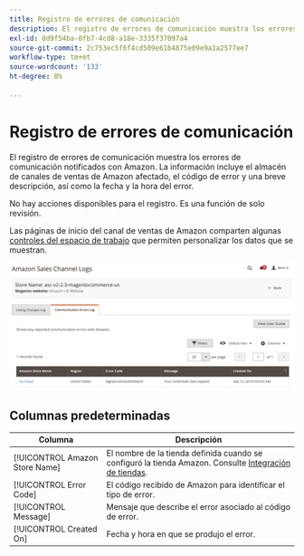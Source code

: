```yaml
---
title: Registro de errores de comunicación
description: El registro de errores de comunicación muestra los errores de comunicación entre Amazon y [!DNL Commerce].
exl-id: 0d9f54ba-0fb7-4cd8-a18e-3335f37097a4
source-git-commit: 2c753ec5f6f4cd509e61b4875e09e9a1a2577ee7
workflow-type: tm+mt
source-wordcount: '133'
ht-degree: 0%

---
```


# Registro de errores de comunicación

El registro de errores de comunicación muestra los errores de comunicación notificados con Amazon. La información incluye el almacén de canales de ventas de Amazon afectado, el código de error y una breve descripción, así como la fecha y la hora del error.

No hay acciones disponibles para el registro. Es una función de solo revisión.

Las páginas de inicio del canal de ventas de Amazon comparten algunas [controles del espacio de trabajo](./workspace-controls.md) que permiten personalizar los datos que se muestran.

![Registro de errores de comunicación](assets/amazon-comm-errors-log.png)

## Columnas predeterminadas

| Columna | Descripción |
|--- |--- |
| [!UICONTROL Amazon Store Name] | El nombre de la tienda definida cuando se configuró la tienda Amazon. Consulte [Integración de tiendas](./store-integration.md). |
| [!UICONTROL Error Code] | El código recibido de Amazon para identificar el tipo de error. |
| [!UICONTROL Message] | Mensaje que describe el error asociado al código de error. |
| [!UICONTROL Created On] | Fecha y hora en que se produjo el error. |
